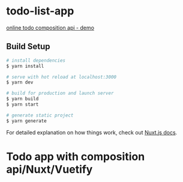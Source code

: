 # todo-list-app
[online todo composition api - demo](https://dochner.github.io/todo-composition-api/)

## Build Setup

```bash
# install dependencies
$ yarn install

# serve with hot reload at localhost:3000
$ yarn dev

# build for production and launch server
$ yarn build
$ yarn start

# generate static project
$ yarn generate
```

For detailed explanation on how things work, check out [Nuxt.js docs](https://nuxtjs.org).
# Todo app with composition api/Nuxt/Vuetify

